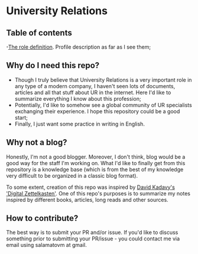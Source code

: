 # University Relations

## Table of contents

-[The role definition](the-role-definition.md). Profile description as far as I see them;

## Why do I need this repo?

- Though I truly believe that University Relations is a very important role in any type of a modern company, I haven't seen lots of documents, articles and all that stuff about UR in the internet. Here I'd like to summarize everything I know about this profession;
- Potentially, I'd like to somehow see a global community of UR specialists exchanging their experience. I hope this repository could be a good start;
- Finally, I just want some practice in writing in English.

## Why not a blog?

Honestly, I'm not a good blogger. Moreover, I don't think, blog would be a good way for the staff I'm working on. What I'd like to finally get from this repository is a knowledge base (which is from the best of my knowledge very difficult to be organized in a classic blog format).

To some extent, creation of this repo was inspired by [David Kadavy's 'Digital Zettelkasten'](https://a.co/d/0FnbB60). One of this repo's purposes is to summarize my notes inspired by different books, articles, long reads and other sources. 

## How to contribute?

The best way is to submit your PR and/or issue. If you'd like to discuss something prior to submitting your PR/issue - you could contact me via email using salamatovm at gmail.  
